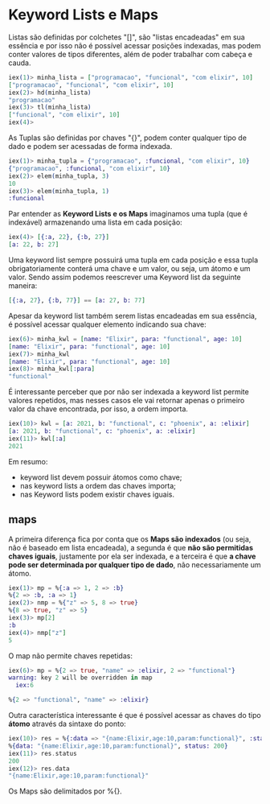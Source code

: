 # Keyword Lists e Maps
Listas são definidas por colchetes "[]", são "listas encadeadas" em sua essência e por isso não é possível acessar posições indexadas, mas podem conter valores de tipos diferentes, além de poder trabalhar com cabeça e cauda.
```elixir
iex(1)> minha_lista = ["programacao", "funcional", "com elixir", 10]
["programacao", "funcional", "com elixir", 10]
iex(2)> hd(minha_lista)
"programacao"
iex(3)> tl(minha_lista) 
["funcional", "com elixir", 10]
iex(4)> 
```
As Tuplas são definidas por chaves "{}", podem conter qualquer tipo de dado e podem ser acessadas de forma indexada.
```elixir
iex(1)> minha_tupla = {"programacao", :funcional, "com elixir", 10}
{"programacao", :funcional, "com elixir", 10}
iex(2)> elem(minha_tupla, 3)
10      
iex(3)> elem(minha_tupla, 1) 
:funcional
```
Par entender as **Keyword Lists e os Maps** imaginamos uma tupla (que é indexável) armazenando uma lista em cada posição:
```elixir
iex(4)> [{:a, 22}, {:b, 27}] 
[a: 22, b: 27]
```
Uma keyword list sempre possuirá uma tupla em cada posição e essa tupla obrigatoriamente conterá uma chave e um valor, ou seja, um átomo e um valor. Sendo assim podemos reescrever uma Keyword list da seguinte maneira:
```elixir
[{:a, 27}, {:b, 77}] == [a: 27, b: 77]
```
Apesar da keyword list também serem listas encadeadas em sua essência, é possível acessar qualquer elemento indicando sua chave:
```elixir
iex(6)> minha_kwl = [name: "Elixir", para: "functional", age: 10]
[name: "Elixir", para: "functional", age: 10]
iex(7)> minha_kwl 
[name: "Elixir", para: "functional", age: 10]
iex(8)> minha_kwl[:para]
"functional"
```

É interessante perceber que por não ser indexada a keyword list permite valores repetidos, mas nesses casos ele vai retornar apenas o primeiro valor da chave encontrada, por isso, a ordem importa.
```elixir
iex(10)> kwl = [a: 2021, b: "functional", c: "phoenix", a: :elixir] 
[a: 2021, b: "functional", c: "phoenix", a: :elixir]
iex(11)> kwl[:a]
2021
```
Em resumo:
- keyword list devem possuir átomos como chave;
- nas keyword lists a ordem das chaves importa;
- nas Keyword lists podem existir chaves iguais.

## maps
A primeira diferença fica por conta que os **Maps são indexados** (ou seja, não é baseado em lista encadeada), a segunda é que **não são permitidas chaves iguais**, justamente por ela ser indexada, e a terceira é que **a chave pode ser determinada por qualquer tipo de dado**, não necessariamente um átomo.
```elixir
iex(1)> mp = %{:a => 1, 2 => :b} 
%{2 => :b, :a => 1}
iex(2)> nmp = %{"z" => 5, 8 => true}  
%{8 => true, "z" => 5}
iex(3)> mp[2]
:b      
iex(4)> nmp["z"]
5
```
O map não permite chaves repetidas:
```elixir
iex(6)> mp = %{2 => true, "name" => :elixir, 2 => "functional"}  
warning: key 2 will be overridden in map
  iex:6

%{2 => "functional", "name" => :elixir}
```
Outra característica interessante é que é possível acessar as chaves do tipo **átomo** através da sintaxe do ponto:
```elixir
iex(10)> res = %{:data => "{name:Elixir,age:10,param:functional}", :status => 200}   
%{data: "{name:Elixir,age:10,param:functional}", status: 200}
iex(11)> res.status
200
iex(12)> res.data
"{name:Elixir,age:10,param:functional}"
```
Os Maps são delimitados por %{}.